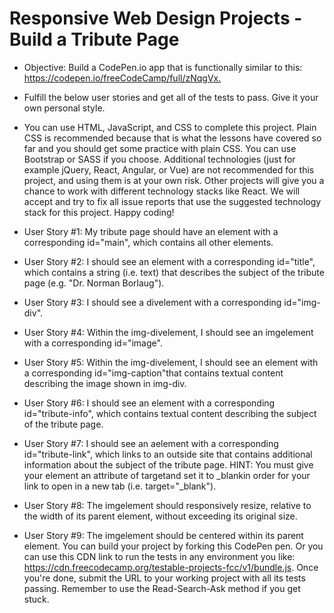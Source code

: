 # Responsive Web Design Projects - Build a Tribute Page

- Objective: Build a CodePen.io app that is functionally similar to this: <https://codepen.io/freeCodeCamp/full/zNqgVx.>

- Fulfill the below user stories and get all of the tests to pass. Give it your own personal style.

- You can use HTML, JavaScript, and CSS to complete this project. Plain CSS is recommended because that is what the lessons have covered so far and you should get some practice with plain CSS. You can use Bootstrap or SASS if you choose. Additional technologies (just for example jQuery, React, Angular, or Vue) are not recommended for this project, and using them is at your own risk. Other projects will give you a chance to work with different technology stacks like React. We will accept and try to fix all issue reports that use the suggested technology stack for this project. Happy coding!

- User Story #1: My tribute page should have an element with a corresponding id="main", which contains all other elements.
- User Story #2: I should see an element with a corresponding id="title", which contains a string (i.e. text) that describes the subject of the tribute page (e.g. "Dr. Norman Borlaug").
- User Story #3: I should see a divelement with a corresponding id="img-div".
- User Story #4: Within the img-divelement, I should see an imgelement with a corresponding id="image".
- User Story #5: Within the img-divelement, I should see an element with a corresponding id="img-caption"that contains textual content describing the image shown in img-div.
- User Story #6: I should see an element with a corresponding id="tribute-info", which contains textual content describing the subject of the tribute page.
- User Story #7: I should see an aelement with a corresponding id="tribute-link", which links to an outside site that contains additional information about the subject of the tribute page. HINT: You must give your element an attribute of targetand set it to \_blankin order for your link to open in a new tab (i.e. target="\_blank").
- User Story #8: The imgelement should responsively resize, relative to the width of its parent element, without exceeding its original size.
- User Story #9: The imgelement should be centered within its parent element.
  You can build your project by forking this CodePen pen. Or you can use this CDN link to run the tests in any environment you like: https://cdn.freecodecamp.org/testable-projects-fcc/v1/bundle.js.
  Once you're done, submit the URL to your working project with all its tests passing.
  Remember to use the Read-Search-Ask method if you get stuck.
